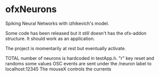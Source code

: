 ofxNeurons
==========

Spiking Neural Networks with izhikevich's model.

Some code has been released but it still doesn't has the ofx-addon structure. It should work as an application.

The project is momentarily at rest but eventually activate.

TOTAL number of neurons is hardcoded in testApp.h.
"r" key reset and randoms some values
OSC events are sent under the /neuron label to localhost:12345
The mouseX controls the currents


